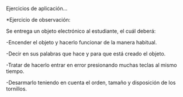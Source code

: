 Ejercicios de aplicación...

*Ejercicio de observación:

Se entrega un objeto electrónico al estudiante, el cuál deberá:

-Encender el objeto y hacerlo funcionar de la manera habitual.

-Decir en sus palabras que hace y para que está creado el objeto.

-Tratar de hacerlo entrar en error presionando muchas teclas al mismo tiempo.

-Desarmarlo teniendo en cuenta el orden, tamaño y disposición de los tornillos.

